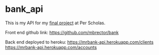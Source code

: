 # bank_api

This is my API for my [final project](https://mrbank.herokuapp.com/) at Per Scholas.

Front end github link: https://github.com/mbrector/bank

Back end deployed to heroku:
https://mrbank-api.herokuapp.com/clients
https://mrbank-api.herokuapp.com/accounts

